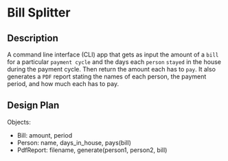 # Bill Splitter

## Description

A command line interface (CLI) app that gets as input the amount of a `bill` for a particular `payment cycle` and the days each `person` `stayed` in the house during the payment cycle. Then return the amount each has to `pay`. It also generates a `PDF` report stating the names of each person, the payment period, and how much each has to pay.

## Design Plan

Objects:

- Bill: amount, period
- Person: name, days_in_house, pays(bill)
- PdfReport: filename, generate(person1, person2, bill)
